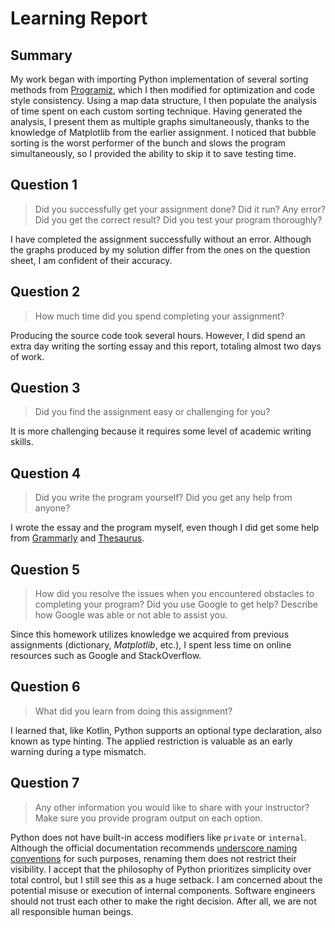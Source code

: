# Learning Report

## Summary

My work began with importing Python implementation of several sorting methods
from [Programiz](https://www.programiz.com/dsa/), which I then modified for
optimization and code style consistency. Using a map data structure, I then
populate the analysis of time spent on each custom sorting technique. Having
generated the analysis, I present them as multiple graphs simultaneously, thanks
to the knowledge of Matplotlib from the earlier assignment. I noticed that
bubble sorting is the worst performer of the bunch and slows the program
simultaneously, so I provided the ability to skip it to save testing time.

## Question 1

> Did you successfully get your assignment done? Did it run? Any error? Did you
  get the correct result? Did you test your program thoroughly?

I have completed the assignment successfully without an error. Although the
graphs produced by my solution differ from the ones on the question sheet, I am
confident of their accuracy.

## Question 2

> How much time did you spend completing your assignment?

Producing the source code took several hours. However, I did spend an extra day
writing the sorting essay and this report, totaling almost two days of work.

## Question 3

> Did you find the assignment easy or challenging for you?

It is more challenging because it requires some level of academic writing
skills.

## Question 4

> Did you write the program yourself? Did you get any help from anyone?

I wrote the essay and the program myself, even though I did get some help from
[Grammarly](https://www.grammarly.com/) and [Thesaurus](https://www.thesaurus.com/).

## Question 5

> How did you resolve the issues when you encountered obstacles to completing
  your program? Did you use Google to get help? Describe how Google was able or
  not able to assist you.

Since this homework utilizes knowledge we acquired from previous assignments
(dictionary, *Matplotlib*, etc.), I spent less time on online resources such as
Google and StackOverflow.

## Question 6

> What did you learn from doing this assignment?

I learned that, like Kotlin, Python supports an optional type declaration, also
known as type hinting. The applied restriction is valuable as an early warning
during a type mismatch.

## Question 7

> Any other information you would like to share with your instructor? Make sure
  you provide program output on each option.

Python does not have built-in access modifiers like `private` or `internal`.
Although the official documentation recommends [underscore naming conventions](https://peps.python.org/pep-0008/#public-and-internal-interfaces)
for such purposes, renaming them does not restrict their visibility. I accept
that the philosophy of Python prioritizes simplicity over total control, but I
still see this as a huge setback. I am concerned about the potential misuse or
execution of internal components. Software engineers should not trust each other
to make the right decision. After all, we are not all responsible human beings.
